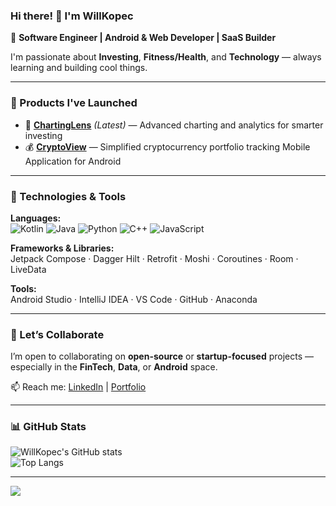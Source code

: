 ### Hi there! 👋 I'm WillKopec  

🚀 **Software Engineer | Android & Web Developer | SaaS Builder**  

I'm passionate about **Investing**, **Fitness/Health**, and **Technology** — always learning and building cool things.  

---

### 💼 Products I've Launched
- 🧠 [**ChartingLens**](https://chartinglens.com) *(Latest)* — Advanced charting and analytics for smarter investing
- 💰 [**CryptoView**](https://cryptoview.com](https://play.google.com/store/apps/details?id=com.willkopec.whalert&hl=en_US)) — Simplified cryptocurrency portfolio tracking Mobile Application for Android

---

### 🧰 Technologies & Tools

**Languages:**  
![Kotlin](https://img.shields.io/badge/Kotlin-0095D5?logo=kotlin&logoColor=white&style=flat)
![Java](https://img.shields.io/badge/Java-ED8B00?logo=openjdk&logoColor=white&style=flat)
![Python](https://img.shields.io/badge/Python-3776AB?logo=python&logoColor=white&style=flat)
![C++](https://img.shields.io/badge/C++-00599C?logo=cplusplus&logoColor=white&style=flat)
![JavaScript](https://img.shields.io/badge/JavaScript-F7DF1E?logo=javascript&logoColor=black&style=flat)

**Frameworks & Libraries:**  
Jetpack Compose · Dagger Hilt · Retrofit · Moshi · Coroutines · Room · LiveData  

**Tools:**  
Android Studio · IntelliJ IDEA · VS Code · GitHub · Anaconda  

---

### 🤝 Let’s Collaborate
I’m open to collaborating on **open-source** or **startup-focused** projects — especially in the **FinTech**, **Data**, or **Android** space.  

📫 Reach me: [LinkedIn](https://linkedin.com/in/willkopec) | [Portfolio](https://yourwebsite.com)  

---

### 📊 GitHub Stats

![WillKopec's GitHub stats](https://github-readme-stats.vercel.app/api?username=willkopec&show_icons=true&theme=tokyonight)  
![Top Langs](https://github-readme-stats.vercel.app/api/top-langs/?username=willkopec&layout=compact&theme=tokyonight)  

---

![](https://komarev.com/ghpvc/?username=willkopec&color=blue)
<!--
**willkopec/willkopec** is a ✨ _special_ ✨ repository because its `README.md` (this file) appears on your GitHub profile.

Here are some ideas to get you started:

- 🔭 I’m currently working on ...
- 🌱 I’m currently learning ...
- 👯 I’m looking to collaborate on ...
- 🤔 I’m looking for help with ...
- 💬 Ask me about ...
- 📫 How to reach me: ...
- 😄 Pronouns: ...
- ⚡ Fun fact: ...
-->
